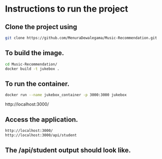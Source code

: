 # Instructions to run the project

## Clone the project using 

```bash
git clone https://github.com/MenuraDewalegama/Music-Recommendation.git
```

## To build the image.
```bash
cd Music-Recommendation/
docker build -t jukebox .
```

## To run the container.
```bash
docker run --name jukebox_container -p 3000:3000 jukebox
```
http://localhost:3000/

## Access the application.
```bash
http://localhost:3000/
http://localhost:3000/api/student
```

## The /api/student output should look like.

